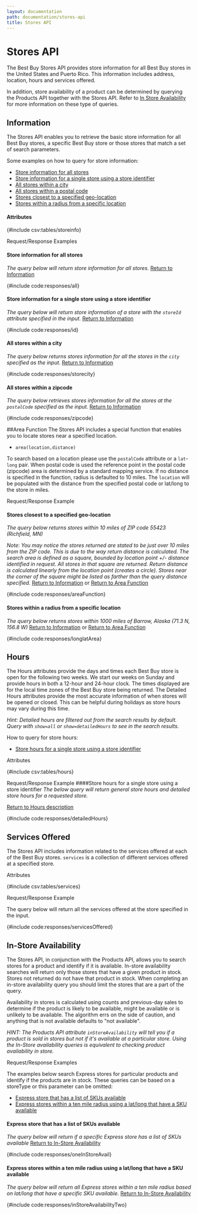 ```yaml
---
layout: documentation
path: documentation/stores-api
title: Stores API
---
```


# Stores API

The Best Buy Stores API provides store information for all Best Buy stores in the United States and Puerto Rico. This information includes address, location, hours and services offered.

In addition, store availability of a product can be determined by querying the Products API together with the Stores API. Refer to [In Store Availability](#documentation/stores-api-in-store-availability) for more information on these type of queries.


## Information

 The Stores API enables you to retrieve the basic store information for all Best Buy stores, a specific Best Buy store or those stores that match a set of search parameters.

Some examples on how to query for store information:

- <a href="#storesExample1">Store information for all stores</a>
- <a href="#storesExample2">Store information for a single store using a store identifier</a>
- <a href="#storesExample3">All stores within a city</a>
- <a href="#storesExample4">All stores within a postal code</a>
- <a href="#storesExample5">Stores closest to a specified geo-location</a>
- <a href="#storesExample6">Stores within a radius from a specific location</a>

#### Attributes

{#include csv:tables/storeinfo}

<span class="h3">Request/Response Examples</span>
<a class="anchor" id="storesExample1"></a>
#### Store information for all stores
_The query below will return store information for all stores._
[Return to Information](#documentation/stores-api-information)

{#include code:responses/all}

<a class="anchor" id="storesExample2"></a>
#### Store information for a single store using a store identifier
_The query below will return store information of a store with the `storeId` attribute specified in the input._
[Return to Information](#documentation/stores-api-information)

{#include code:responses/id}

<a class="anchor" id="storesExample3"></a>
#### All stores within a city
_The query below returns stores information for all the stores in the `city` specified as the input._
[Return to Information](#documentation/stores-api-information)

{#include code:responses/storecity}

<a class="anchor" id="storesExample4"></a>
#### All stores within a zipcode
_The query below retrieves stores information for all the stores at the `postalCode` specified as the input._
[Return to Information](#documentation/stores-api-information)

{#include code:responses/zipcode}

##Area Function
The Stores API includes a special function that enables you to locate stores near a specified location.
- `area(location,distance)`

To search based on a location please use the `postalCode` attribute or a `lat`-`long` pair. When postal code is used the reference point in the postal code (zipcode) area is determined by a standard mapping service. If no distance is specified in the function, radius is defaulted to 10 miles. The `location` will be populated with the distance from the specified postal code or lat/long to the store in miles.


<span class="h3">Request/Response Example</span>
<a class="anchor" id="storesExample5"></a>
#### Stores closest to a specified geo-location
_The query below returns stores within 10 miles of ZIP code 55423 (Richfield, MN)_

_Note_: _You may notice the stores returned are stated to be just over 10 miles from the ZIP code. This is due to the way return distance is calculated. The search area is defined as a square, bounded by location point +/- distance identified in request. All stores in that square are returned. Return distance is calculated linearly from the location point (creates a circle). Stores near the corner of the square might be listed as farther than the query distance specified._
[Return to Information](#documentation/stores-api-information) or [Return to Area Function](#documentation/stores-api-area-function)

{#include code:responses/areaFunction}

<a class="anchor" id="storesExample6"></a>
#### Stores within a radius from a specific location
_The query below returns stores within 1000 miles of Barrow, Alaska (71.3 N, 156.8 W)_
[Return to Information](#documentation/stores-api-information) or [Return to Area Function](#documentation/stores-api-area-function)

{#include code:responses/longlatArea}

## Hours
The Hours attributes provide the days and times each Best Buy store is open for the following two weeks. We start our weeks on Sunday and provide hours in both a 12-hour and 24-hour clock. The times displayed are for the local time zones of the Best Buy store being returned. The Detailed Hours attributes provide the most accurate information of when stores will be opened or closed. This can be helpful during holidays as store hours may vary during this time. 

*Hint: Detailed hours are filtered out from the search results by default. Query with `show=all` or `show=detailedHours` to see in the search results.*

How to query for store hours:
- <a href="#storeshrsExample1">Store hours for a single store using a store identifier</a>

<span class="h4">Attributes</span>

{#include csv:tables/hours}

<span class="h3">Request/Response Example</span>
<a class="anchor" id="storeshrsExample1"></a>
####Store hours for a single store using a store identifier
_The below query will return general store hours and detailed store hours for a requested store._

[Return to Hours description](#documentation/stores-api-hours)

{#include code:responses/detailedHours}

## Services Offered
The Stores API includes information related to the services offered at each of the Best Buy stores. `services` is a collection of different services offered at a specified store.

<span class="h4">Attributes</span>

{#include csv:tables/services}

<span class="h3">Request/Response Example</span>

The query below will return all the services offered at the store specified in the input.

{#include code:responses/servicesOffered}


## In-Store Availability
The Stores API, in conjunction with the Products API, allows you to search stores for a product and identify if it is available. In-store availability searches will return only those stores that have a given product in stock. Stores not returned do not have that product in stock. When completing an in-store availability query you should limit the stores that are a part of the query.

Availability in stores is calculated using counts and previous-day sales to determine if the product is likely to be available, might be available or is unlikely to be available.  The algorithm errs on the side of caution, and anything that is not available defaults to "not available".

_HINT: The Products API attribute `inStoreAvailability` will tell you if a product is sold in stores but not if it's available at a particular store. Using the In-Store availability queries is equivalent to checking product availability in store._

<span class="h3">Request/Response Examples</span>

The examples below search Express stores for particular products and identify if the products are in stock. These queries can be based on a storeType or this parameter can be omitted:
- <a href="#storesAvailability1">Express store that has a list of SKUs available</a>
- <a href="#storesAvailability2">Express stores within a ten mile radius using a lat/long that have a SKU available</a>

<a class="anchor" id="storesAvailability1"></a>
#### Express store that has a list of SKUs available
_The query below will return if a specific Express store has a list of SKUs available_
[Return to In-Store Availability](#documentation/stores-api-in-store-availability)

{#include code:responses/oneInStoreAvail}

<a class="anchor" id="storesAvailability2"></a>
#### Express stores within a ten mile radius using a lat/long that have a SKU available
_The query below will return all Express stores within a ten mile radius based on lat/long that have a specific SKU available._
[Return to In-Store Availability](#documentation/stores-api-in-store-availability)

{#include code:responses/inStoreAvailabilityTwo}


